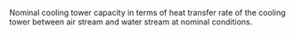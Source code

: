 Nominal cooling tower capacity in terms of heat transfer rate of the cooling tower between air stream and water stream at nominal conditions.
